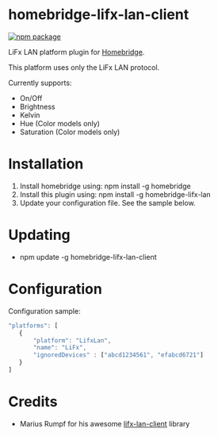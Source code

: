 # homebridge-lifx-lan-client

[![npm package](https://nodei.co/npm/homebridge-lifx-lan-client.png?downloads=true&downloadRank=true&stars=true)](https://nodei.co/npm/homebridge-lifx-lan-client/)

LiFx LAN platform plugin for [Homebridge](https://github.com/nfarina/homebridge).

This platform uses only the LiFx LAN protocol.

Currently supports:
- On/Off
- Brightness
- Kelvin
- Hue (Color models only)
- Saturation (Color models only)

# Installation

1. Install homebridge using: npm install -g homebridge
2. Install this plugin using: npm install -g homebridge-lifx-lan
3. Update your configuration file. See the sample below.

# Updating

- npm update -g homebridge-lifx-lan-client

# Configuration

Configuration sample:

 ```javascript
"platforms": [
    {
        "platform": "LifxLan",
        "name": "LiFx",
        "ignoredDevices" : ["abcd1234561", "efabcd6721"]
    }
]

```


# Credits

- Marius Rumpf for his awesome [lifx-lan-client](https://github.com/node-lifx/lifx-lan-client) library
